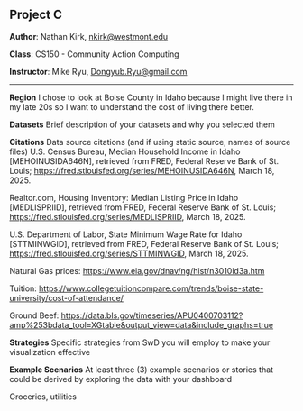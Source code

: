 ## Project C

**Author**: Nathan Kirk, nkirk@westmont.edu

**Class**: CS150 - Community Action Computing

**Instructor**: Mike Ryu, Dongyub.Ryu@gmail.com

---

**Region** I chose to look at Boise County in Idaho because I might live there in my late 20s so I want to understand
the cost of living there better.

**Datasets** Brief description of your datasets and why you selected them

**Citations**
Data source citations (and if using static source, names of source files)
U.S. Census Bureau, Median Household Income in Idaho [MEHOINUSIDA646N], retrieved from FRED, Federal Reserve Bank of St.
Louis; https://fred.stlouisfed.org/series/MEHOINUSIDA646N, March 18, 2025.

Realtor.com, Housing Inventory: Median Listing Price in Idaho [MEDLISPRIID], retrieved from FRED, Federal Reserve Bank
of St. Louis; https://fred.stlouisfed.org/series/MEDLISPRIID, March 18, 2025.

U.S. Department of Labor, State Minimum Wage Rate for Idaho [STTMINWGID], retrieved from FRED, Federal Reserve Bank of
St. Louis; https://fred.stlouisfed.org/series/STTMINWGID, March 18, 2025.

Natural Gas prices: https://www.eia.gov/dnav/ng/hist/n3010id3a.htm

Tuition: https://www.collegetuitioncompare.com/trends/boise-state-university/cost-of-attendance/

Ground Beef: https://data.bls.gov/timeseries/APU0400703112?amp%253bdata_tool=XGtable&output_view=data&include_graphs=true

**Strategies**
Specific strategies from SwD you will employ to make your visualization effective

**Example Scenarios**
At least three (3) example scenarios or stories that could be derived by exploring the data with your dashboard


Groceries, utilities